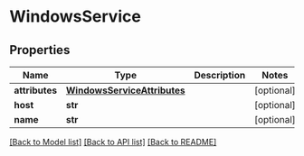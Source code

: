 # WindowsService

## Properties
Name | Type | Description | Notes
------------ | ------------- | ------------- | -------------
**attributes** | [**WindowsServiceAttributes**](WindowsServiceAttributes.md) |  | [optional] 
**host** | **str** |  | [optional] 
**name** | **str** |  | [optional] 

[[Back to Model list]](../README.md#documentation-for-models) [[Back to API list]](../README.md#documentation-for-api-endpoints) [[Back to README]](../README.md)


